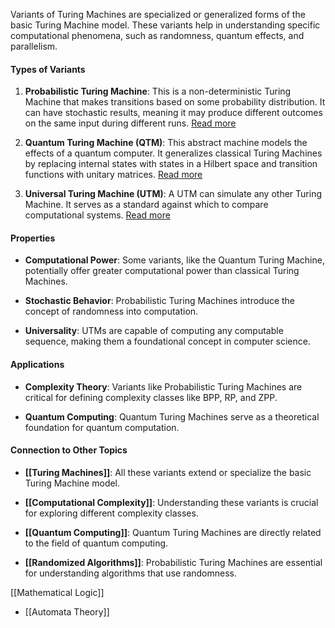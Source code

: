 Variants of Turing Machines are specialized or generalized forms of the basic Turing Machine model. These variants help in understanding specific computational phenomena, such as randomness, quantum effects, and parallelism.

#### Types of Variants

1. **Probabilistic Turing Machine**: This is a non-deterministic Turing Machine that makes transitions based on some probability distribution. It can have stochastic results, meaning it may produce different outcomes on the same input during different runs. [Read more](https://en.wikipedia.org/wiki/Probabilistic_Turing_machine)
    
2. **Quantum Turing Machine (QTM)**: This abstract machine models the effects of a quantum computer. It generalizes classical Turing Machines by replacing internal states with states in a Hilbert space and transition functions with unitary matrices. [Read more](https://en.wikipedia.org/wiki/Quantum_Turing_machine)
    
3. **Universal Turing Machine (UTM)**: A UTM can simulate any other Turing Machine. It serves as a standard against which to compare computational systems. [Read more](https://en.wikipedia.org/wiki/Universal_Turing_machine)
    

#### Properties

- **Computational Power**: Some variants, like the Quantum Turing Machine, potentially offer greater computational power than classical Turing Machines.
    
- **Stochastic Behavior**: Probabilistic Turing Machines introduce the concept of randomness into computation.
    
- **Universality**: UTMs are capable of computing any computable sequence, making them a foundational concept in computer science.
    

#### Applications

- **Complexity Theory**: Variants like Probabilistic Turing Machines are critical for defining complexity classes like BPP, RP, and ZPP.
    
- **Quantum Computing**: Quantum Turing Machines serve as a theoretical foundation for quantum computation.
    

#### Connection to Other Topics

- **[[Turing Machines]]**: All these variants extend or specialize the basic Turing Machine model.
    
- **[[Computational Complexity]]**: Understanding these variants is crucial for exploring different complexity classes.
    
- **[[Quantum Computing]]**: Quantum Turing Machines are directly related to the field of quantum computing.
    
- **[[Randomized Algorithms]]**: Probabilistic Turing Machines are essential for understanding algorithms that use randomness.

 [[Mathematical Logic]]
- [[Automata Theory]]